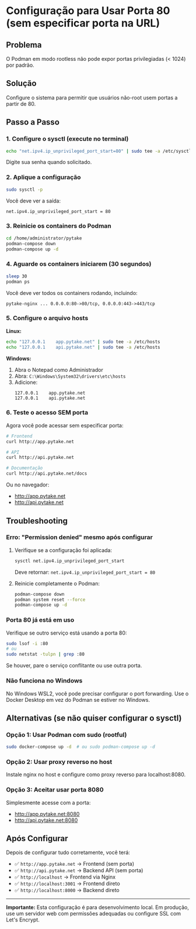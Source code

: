 # Configuração para Usar Porta 80 (sem especificar porta na URL)

## Problema

O Podman em modo rootless não pode expor portas privilegiadas (< 1024) por padrão.

## Solução

Configure o sistema para permitir que usuários não-root usem portas a partir de 80.

## Passo a Passo

### 1. Configure o sysctl (execute no terminal)

```bash
echo "net.ipv4.ip_unprivileged_port_start=80" | sudo tee -a /etc/sysctl.conf
```

Digite sua senha quando solicitado.

### 2. Aplique a configuração

```bash
sudo sysctl -p
```

Você deve ver a saída:
```
net.ipv4.ip_unprivileged_port_start = 80
```

### 3. Reinicie os containers do Podman

```bash
cd /home/administrator/pytake
podman-compose down
podman-compose up -d
```

### 4. Aguarde os containers iniciarem (30 segundos)

```bash
sleep 30
podman ps
```

Você deve ver todos os containers rodando, incluindo:
```
pytake-nginx ... 0.0.0.0:80->80/tcp, 0.0.0.0:443->443/tcp
```

### 5. Configure o arquivo hosts

**Linux:**
```bash
echo "127.0.0.1    app.pytake.net" | sudo tee -a /etc/hosts
echo "127.0.0.1    api.pytake.net" | sudo tee -a /etc/hosts
```

**Windows:**
1. Abra o Notepad como Administrador
2. Abra: `C:\Windows\System32\drivers\etc\hosts`
3. Adicione:
   ```
   127.0.0.1    app.pytake.net
   127.0.0.1    api.pytake.net
   ```

### 6. Teste o acesso SEM porta

Agora você pode acessar sem especificar porta:

```bash
# Frontend
curl http://app.pytake.net

# API
curl http://api.pytake.net

# Documentação
curl http://api.pytake.net/docs
```

Ou no navegador:
- http://app.pytake.net
- http://api.pytake.net

## Troubleshooting

### Erro: "Permission denied" mesmo após configurar

1. Verifique se a configuração foi aplicada:
   ```bash
   sysctl net.ipv4.ip_unprivileged_port_start
   ```
   Deve retornar: `net.ipv4.ip_unprivileged_port_start = 80`

2. Reinicie completamente o Podman:
   ```bash
   podman-compose down
   podman system reset --force
   podman-compose up -d
   ```

### Porta 80 já está em uso

Verifique se outro serviço está usando a porta 80:
```bash
sudo lsof -i :80
# ou
sudo netstat -tulpn | grep :80
```

Se houver, pare o serviço conflitante ou use outra porta.

### Não funciona no Windows

No Windows WSL2, você pode precisar configurar o port forwarding. Use o Docker Desktop em vez do Podman se estiver no Windows.

## Alternativas (se não quiser configurar o sysctl)

### Opção 1: Usar Podman com sudo (rootful)

```bash
sudo docker-compose up -d  # ou sudo podman-compose up -d
```

### Opção 2: Usar proxy reverso no host

Instale nginx no host e configure como proxy reverso para localhost:8080.

### Opção 3: Aceitar usar porta 8080

Simplesmente acesse com a porta:
- http://app.pytake.net:8080
- http://api.pytake.net:8080

## Após Configurar

Depois de configurar tudo corretamente, você terá:

- ✅ `http://app.pytake.net` → Frontend (sem porta)
- ✅ `http://api.pytake.net` → Backend API (sem porta)
- ✅ `http://localhost` → Frontend via Nginx
- ✅ `http://localhost:3001` → Frontend direto
- ✅ `http://localhost:8000` → Backend direto

---

**Importante:** Esta configuração é para desenvolvimento local. Em produção, use um servidor web com permissões adequadas ou configure SSL com Let's Encrypt.
